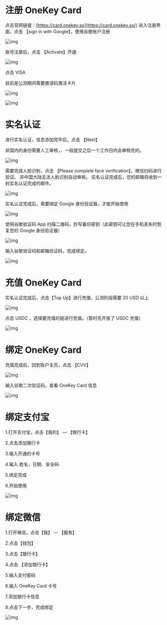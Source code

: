 # 注册 OneKey Card

点击官网链接：[https://card.onekey.so](https://card.onekey.so/) 进入注册界面，点击 【sign in with Google】，使用谷歌账户注册

![img](https://miro.medium.com/v2/resize:fit:700/0*HxLwQLLqkXuQrvwi)

账号注册后，点击 【Activate】开通

![img](https://miro.medium.com/v2/resize:fit:700/0*WQntykWGgpDKbGQr)

点击 VISA

目前是公测期间需要邀请码激活卡片

![img](https://miro.medium.com/v2/resize:fit:700/0*CIrsFCSLf9C9ybV4)

![img](https://miro.medium.com/v2/resize:fit:700/0*Q-nCEIh2ZSJ5sm0A)

# 实名认证

进行实名认证，信息添加完毕后，点击 【Next】

非国内的身份需要人工审核，，一般提交之后一个工作日内会审核完的。

![img](https://miro.medium.com/v2/resize:fit:700/0*sjc0w_eCYMPEH35D)

需要完成人脸识别，点击 【Please complete face verification】，微信扫码进行验证。
非中国大陆无法人脸识别自动审核。
实名认证完成后，您的邮箱将收到一封实名认证完成的邮件。

![img](https://miro.medium.com/v2/resize:fit:700/0*0aq2s9D4wnQ5us8F)

实名认证完成后，需要绑定 Google 身份验证器，才能开始使用

![img](https://miro.medium.com/v2/resize:fit:700/0*v2op5nmA6xzp26Lm)

使用谷歌验证码 App 扫描二维码，抄写备份密钥（此密钥可让您在手机丢失时恢复您的 Google 身份验证器）

![img](https://miro.medium.com/v2/resize:fit:700/0*SIMjmuuI9TykEsB3)

输入谷歌验证吗和邮箱验证码，完成绑定。

![img](https://miro.medium.com/v2/resize:fit:700/0*sPlnu5YTBtEORpHN)

# 充值 OneKey Card

实名认证完成后，点击【Top Up】进行充值，公测阶段需要 20 USD 以上

![img](https://miro.medium.com/v2/resize:fit:700/0*L0jnzMSEsUgDPUjD)

点击 USDC ，选择要充值的链进行充值。（暂时先开放了 USDC 充值）

![img](https://miro.medium.com/v2/resize:fit:700/0*RDK43xJgkAgwq4W_)

# 绑定 OneKey Card

充值完成后，回到账户主页，点击 【CVV】

![img](https://miro.medium.com/v2/resize:fit:700/0*mDaLVoCIJdBxhwXS)

输入谷歌二次验证码，查看 OneKey Card 信息

![img](https://miro.medium.com/v2/resize:fit:700/0*il4g3PYAOJC6EMXQ)

# 绑定支付宝

1.打开支付宝，点击【我的】 — 【银行卡】

2.点击添加银行卡

3.输入开通的卡号

4.输入 姓名、日期、安全码

5.绑定完成

6.开始使用

![img](https://miro.medium.com/v2/resize:fit:700/0*g3O-gCL4axrAQkBD)

# 绑定微信

1.打开微信，点击【我】 — 【服务】

2.点击【钱包】

3.点击【银行卡】

4.点击 【添加银行卡】

5.输入支付密码

6.输入 OneKey Card 卡号

7.添加银行卡信息

8.点击下一步，完成绑定

![img](https://miro.medium.com/v2/resize:fit:700/0*LXH5hoHf1sapT4zx)









[
  ](https://medium.com/@tss05284512_73308?source=post_page-----5866e465659a--------------------------------)
